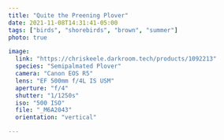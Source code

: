 ```yaml
---
title: "Quite the Preening Plover"
date: 2021-11-08T14:31:41-05:00
tags: ["birds", "shorebirds", "brown", "summer"]
photo: true

image:
  link: "https://chriskeele.darkroom.tech/products/1092213"
  species: "Semipalmated Plover"
  camera: "Canon EOS R5"
  lens: "EF 500mm f/4L IS USM"
  aperture: "f/4"
  shutter: "1/1250s"
  iso: "500 ISO"
  file: "_M6A2043"
  orientation: "vertical"

---
```

